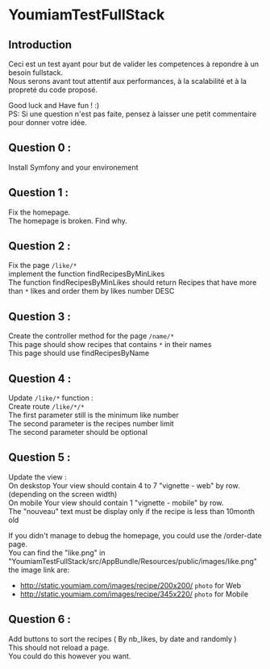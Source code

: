 YoumiamTestFullStack
====================

## Introduction

Ceci est un test ayant pour but de valider les competences à repondre à un besoin fullstack.    
Nous serons avant tout attentif aux performances, à la scalabilité et à la propreté du code proposé.    

Good luck and Have fun ! :)    
PS: Si une question n'est pas faite, pensez à laisser une petit commentaire pour donner votre idée.    

## Question 0 :
Install Symfony and your environement    

## Question 1 : 
Fix the homepage.    
The homepage is broken. Find why.    

## Question 2 : 
Fix the page `/like/*`   
implement the function findRecipesByMinLikes    
The function findRecipesByMinLikes should return Recipes that have more than `*` likes and order them by likes number DESC    

## Question 3 : 
Create the controller method for the page `/name/*`   
This page should show recipes that contains `*` in their names    
This page should use findRecipesByName    

## Question 4 : 
Update `/like/*` function :     
Create route `/like/*/*`    
The first parameter still is the minimum like number    
The second parameter is the recipes number limit    
The second parameter should be optional    

## Question 5 : 
Update the view :     
On deskstop Your view should contain 4 to 7 "vignette - web" by row. (depending on the screen width)    
On mobile Your view should contain 1 "vignette - mobile" by row.    
The "nouveau" text must be display only if the recipe is less than 10month old    

If you didn't manage to debug the homepage, you could use the /order-date page.     
You can find the "like.png" in "YoumiamTestFullStack/src/AppBundle/Resources/public/images/like.png"    
the image link are: 
- http://static.youmiam.com/images/recipe/200x200/ `photo` for Web    
- http://static.youmiam.com/images/recipe/345x220/ `photo` for Mobile

## Question 6 : 
Add buttons to sort the recipes ( By nb_likes, by date and randomly )    
This should not reload a page.    
You could do this however you want.    
